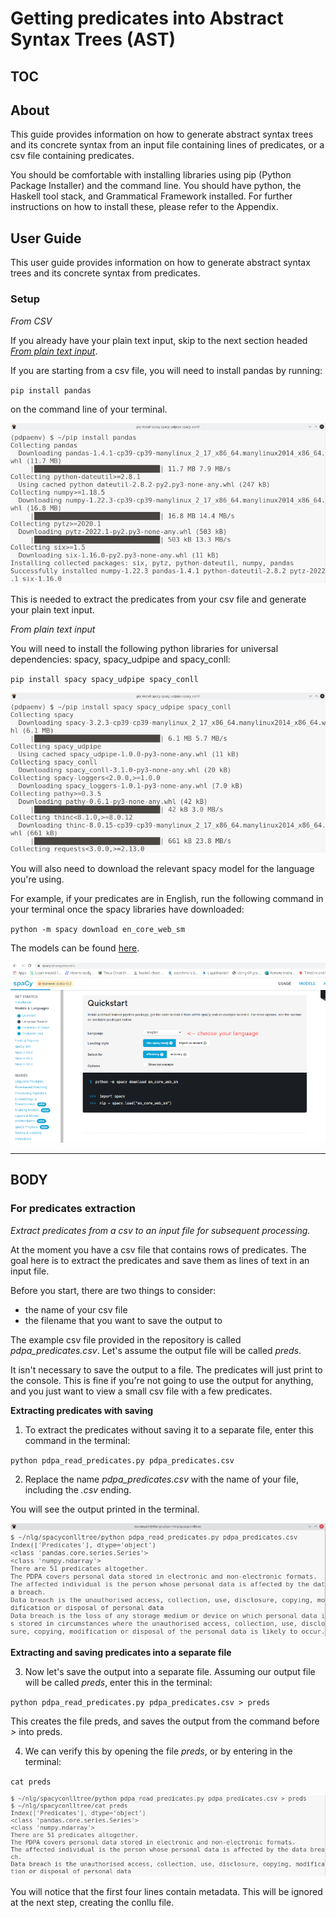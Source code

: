 # Getting predicates into Abstract Syntax Trees (AST) 

## TOC 

## About 

This guide provides information on how to generate abstract syntax trees and its concrete syntax from an input file containing lines of predicates, or a csv file containing predicates.

You should be comfortable with installing libraries using pip (Python Package Installer) and the command line. You should have python, the Haskell tool stack, and Grammatical Framework installed. For further instructions on how to install these, please refer to the Appendix. 

## User Guide  

This user guide provides information on how to generate abstract syntax trees and its concrete syntax from predicates.  

### Setup  

*From CSV*

If you already have your plain text input, skip to the next section headed [*From plain text input*](#plaintext).

If you are starting from a csv file, you will need to install pandas by running:

`pip install pandas`  

on the command line of your terminal.

![pip install pandas](/readmeimg/pip1.png)

This is needed to extract the predicates from your csv file and generate your plain text input.

<a name="plaintext"></a>*From plain text input*

You will need to install the following python libraries for universal dependencies: spacy, spacy_udpipe and spacy_conll:

`pip install spacy spacy_udpipe spacy_conll`

![pip install spacy spacy_udpipe spacy_conll](/readmeimg/pip2.png)

You will also need to download the relevant spacy model for the language you're using.

For example, if your predicates are in English, run the following command in your terminal once the spacy libraries have downloaded:

`python -m spacy download en_core_web_sm`

The models can be found [here](https://spacy.io/usage/models).

![screenshot of site spacy.io/usage/models](/readmeimg/spacy.png)

***

## BODY

### For predicates extraction

*Extract predicates from a csv to an input file for subsequent processing.*

At the moment you have a csv file that contains rows of predicates. The goal here is to extract the predicates and save them as lines of text in an input file.

Before you start, there are two things to consider:
- the name of your csv file
- the filename that you want to save the output to

The example csv file provided in the repository is called *pdpa_predicates.csv*. Let's assume the output file will be called *preds*.

It isn't necessary to save the output to a file. The predicates will just print to the console. This is fine if you're not going to use the output for anything, and you just want to view a small csv file with a few predicates.

**Extracting predicates with saving**

1. To extract the predicates without saving it to a separate file, enter this command in the terminal:

`python pdpa_read_predicates.py pdpa_predicates.csv`

2. Replace the name *pdpa_predicates.csv* with the name of your file, including the *.csv* ending.

You will see the output printed in the terminal.

![terminal output of predicates](/readmeimg/csv1.png)

**Extracting and saving predicates into a separate file**

3. Now let's save the output into a separate file.
Assuming our output file will be called *preds*, enter this in the terminal:

`python pdpa_read_predicates.py pdpa_predicates.csv > preds`

This creates the file preds, and saves the output from the command before *>* into preds.

4. We can verify this by opening the file *preds*, or by entering in the terminal:

`cat preds`

![terminal output of predicates](/readmeimg/csv2.png)

You will notice that the first four lines contain metadata. This will be ignored at the next step, creating the conllu file.
